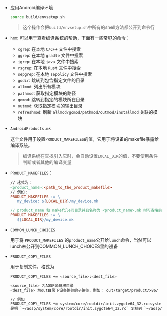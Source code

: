 

- 应用Android编译环境
  ```bash
  source build/envsetup.sh
  ```
  > 这个操作会把`build/envsetup.sh`中所有的shell方法都公开到命令行

- `hmm`: 可以用于查看编译系统的帮助，下面有一些常见的命令：
  - `cgrep`: 在本地 `C/C++` 文件中搜索
  - `ggrep`: 在本地 `gradle` 文件中搜索
  - `jgrep`: 在本地 `java` 文件中搜索
  - `rsgrep`: 在本地 `Rust` 文件中搜索
  - `sepgrep`: 在本地 `sepolicy` 文件中搜索
  - `godir`: 跳转到包含指定文件的目录
  - `allmod`: 列出所有模块
  - `pathmod`: 获取指定模块的路径
  - `gomod`: 跳转到指定的模块所在目录
  - `outmod`: 获取指定模块的输出目录
  - `refreshmod`: 刷新 `allmod/gomod/pathmod/outmod/installmod` 关联的模块
  
- `AndroidProducts.mk`
   
   这个文件用于设置`PRODUCT_MAKEFILES`的值，它用于将设备的makefile暴露给编译系统。
    > 编译系统在查找引入它时，会自动设置`LOCAL_DIR`的值，不要使用条件判断或者其他的编译变量
- `PRODUCT_MAKEFILES`：
    ```MakeFile
    // 格式为：
    <product_name>:<path_to_the_product_makefile>
    // 例如：
    PRODUCT_MAKEFILES := \
       my_device: ${LOCAL_DIR}/my_device.mk
    
    // product_name 和 makefile同目录并且名称为 <product_name>.mk 时可省略前面的 <product_name>:, 例如上面的可以写成：
    PRODUCT_MAKEFILES := \
       ${LOCAL_DIR}/my_device.mk
    ```
- `COMMON_LUNCH_CHOICES`
   
   用于将 `PRODUCT_MAKEFILES` 的`product_name`公开给`lunch`命令，当然可以lunch未公开到COMMON_LUNCH_CHOICES里的设备

- `PRODUCT_COPY_FILES`
   
   用于复制文件，格式为
   ```bash
   PRODUCT_COPY_FILES += <source_file>:<dest_file>
   
   <source_file> 为AOSP源码根目录
   <dest_file> 为out目录下设备路径的子路径，例如： out/target/product/x86/

   // 例如
   PRODUCT_COPY_FILES += system/core/rootdir/init.zygote64_32.rc:system/etc/init/hw/init.zygote64_32.rc
   是把 `~/aosp/system/core/rootdir/init.zygote64_32.rc` 复制到 `~/aosp/out/target/product/x86/system/etc/init/hw/init.zygote64_32.rc`

   ```